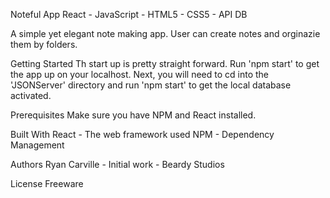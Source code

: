 Noteful App
React - JavaScript - HTML5 - CSS5 - API DB

A simple yet elegant note making app.  User can create notes and orginazie them by folders. 

Getting Started
Th start up is pretty straight forward.  Run 'npm start' to get the app up on your localhost.  Next, you will need to cd into the 'JSONServer' directory and run 'npm start' to get the local database activated.

Prerequisites
Make sure you have NPM and React installed.

Built With
React - The web framework used
NPM - Dependency Management

Authors
Ryan Carville - Initial work - Beardy Studios

License
Freeware
